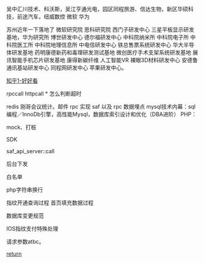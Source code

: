 吴中汇川技术、科沃斯，吴江亨通光电，园区同程旅游、信达生物，新区华硕科技，前途汽车，纽威数控
微软 华为 

苏州近年一下落地了
微软研究院
思科研究院
西门子研发中心
三星平板显示研发基地，华为研究所
博世研发中心
德尔福研发中心
中科院纳米所
中科院电子所
中科院医工所
中科院地理信息所
中电信研发中心
铁总售票系统研发中心
华大半导体研发基地
药明康德新药和毒理研发测试基地
微创医疗手术支架系统研发基地
展讯智能手机芯片研发基地
康得新碳纤维 
人工智能VR
裸眼3D材料研发中心
安德鲁通讯基站研发中心
同程网研发中心
苹果研发中心。


[知乎1-好好看](https://www.zhihu.com/question/23067277)








rpccall
httpcall
    * 怎么判断超时
    
redis
刚哥会议统计。邮件
rpc 实现
saf 以及 rpc
数据埋点
mysql技术内幕：sql编程／InnoDb引擎，高性能Mysql，数据库索引设计和优化（DBA进阶）
PHP：

mock、打桩

SDK

saf_api_server::call

后台下发

白名单


php字符串换行


指纹开通查询过程
首页填充数据过程  

数据库变更规范

IOS指纹支付特殊处理

请求参数atbc。



[return](SUMMARY.md)